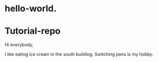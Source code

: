# hello-world.
Tutorial-repo
================

Hi everybody,

I like eating ice cream in the south building. Switching pens is my hobby. 
